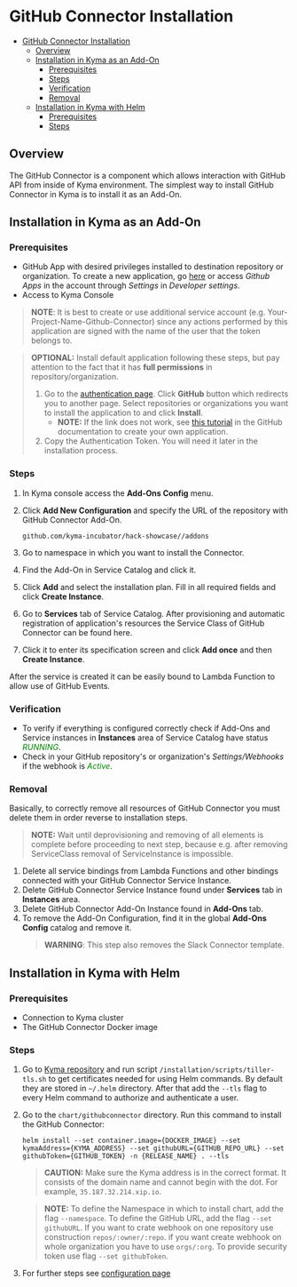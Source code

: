 # GitHub Connector Installation

- [GitHub Connector Installation](#github-connector-installation)
  - [Overview](#overview)
  - [Installation in Kyma as an Add-On](#installation-in-kyma-as-an-add-on)
    - [Prerequisites](#prerequisites)
    - [Steps](#steps)
    - [Verification](#verification)
    - [Removal](#removal)
  - [Installation in Kyma with Helm](#installation-in-kyma-with-helm)
    - [Prerequisites](#prerequisites-1)
    - [Steps](#steps-1)

## Overview

The GitHub Connector is a component which allows interaction with GitHub API from inside of Kyma environment. The simplest way to install GitHub Connector in Kyma is to install it as an Add-On.

## Installation in Kyma as an Add-On

### Prerequisites

- GitHub App with desired privileges installed to destination repository or organization. To create a new application, go [here](https://github.com/settings/apps) or access *Github Apps* in the account through *Settings* in *Developer settings*.
- Access to Kyma Console

> **NOTE**: It is best to create or use additional service account (e.g. Your-Project-Name-Github-Connector) since any actions performed by this application are signed with the name of the user that the token belongs to.

> **OPTIONAL:** Install default application following these steps, but pay attention to the fact that it has **full permissions** in repository/organization.
>
> 1. Go to the [authentication page](https://auth-github-connector.herokuapp.com/). Click **GitHub** button which redirects you to another page. Select repositories or organizations you want to install the application to and click **Install**.
>       - **NOTE:** If the link does not work, see [this tutorial](https://developer.github.com/apps/quickstart-guides/setting-up-your-development-environment/#step-2-register-a-new-github-app) in the GitHub documentation to create your own application.
> 2. Copy the Authentication Token. You will need it later in the installation process.

### Steps

1. In Kyma console access the **Add-Ons Config** menu.
2. Click **Add New Configuration** and specify the URL of the repository with GitHub Connector Add-On.

   ```http
   github.com/kyma-incubator/hack-showcase//addons
   ```

3. Go to namespace in which you want to install the Connector.
4. Find the Add-On in Service Catalog and click it.
5. Click **Add** and select the installation plan. Fill in all required fields and click **Create Instance**.
6. Go to **Services** tab of Service Catalog. After provisioning and automatic registration of application's resources the Service Class of GitHub Connector can be found here.
7. Click it to enter its specification screen and click **Add once** and then **Create Instance**.

After the service is created it can be easily bound to Lambda Function to allow use of GitHub Events.

### Verification

- To verify if everything is configured correctly check if Add-Ons and Service instances in **Instances** area of Service Catalog have status <span style="color:green">*RUNNING*</span>.
- Check in your GitHub repository's or organization's *Settings/Webhooks* if the webhook is <span style="color:green">*Active*</span>.

### Removal

Basically, to correctly remove all resources of GitHub Connector you must delete them in order reverse to installation steps.
> **NOTE:** Wait until deprovisioning and removing of all elements is complete before proceeding to next step, because e.g. after removing ServiceClass removal of ServiceInstance is impossible.

1. Delete all service bindings from Lambda Functions and other bindings connected with your GitHub Connector Service Instance.
2. Delete GitHub Connector Service Instance found under **Services** tab in **Instances** area.
3. Delete GitHub Connector Add-On Instance found in **Add-Ons** tab.
4. To remove the Add-On Configuration, find it in the global **Add-Ons Config** catalog and remove it.
   > **WARNING**: This step also removes the Slack Connector template.

## Installation in Kyma with Helm

### Prerequisites

- Connection to Kyma cluster
- The GitHub Connector Docker image

### Steps

1. Go to [Kyma repository](https://github.com/kyma-project/kyma) and run script `/installation/scripts/tiller-tls.sh` to get certificates needed for using Helm commands. By default they are stored in `~/.helm` directory. After that add the `--tls` flag to every Helm command to authorize and authenticate a user.
2. Go to the `chart/githubconnector` directory. Run this command to install the GitHub Connector:

    ``` shell
    helm install --set container.image={DOCKER_IMAGE} --set kymaAddress={KYMA_ADDRESS} --set githubURL={GITHUB_REPO_URL} --set githubToken={GITHUB_TOKEN} -n {RELEASE_NAME} . --tls
    ```

    >**CAUTION:** Make sure the Kyma address is in the correct format. It consists of the domain name and cannot begin with the dot. For example, `35.187.32.214.xip.io`.

    >**NOTE:** To define the Namespace in which to install chart, add the flag `--namespace`. To define the GitHub URL, add the flag `--set githubURL`. If you want to crate webhook on one repository use construction `repos/:owner/:repo`. if you want create webhook on whole organization you have to use `orgs/:org`. To provide security token use flag `--set githubToken`.

3. For further steps see [configuration page](/docs/github-connector/configuration.md)
